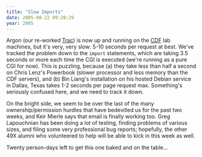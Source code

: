 ```yaml
---
title: "Slow Imports"
date: 2005-08-22 09:28:29
year: 2005
---
```

Argon (our re-worked <a href="http://projects.edgewall.com/trac">Trac</a>) is now up and running on the <a href="http://www.cdf.utoronto.ca">CDF</a> lab machines, but it's very, very slow: 5-10 seconds per request at best.  We've tracked the problem down to the <code>import</code> statements, which are taking 3.5 seconds or more each time the CGI is executed (we're running as a pure CGI for now).  This is puzzling, because (a) they take less than half a second on Chris Lenz's Powerbook (slower processor and less memory than the CDF servers), and (b) Bin Liang's installation on his hosted Debian service in Dallas, Texas takes 1-2 seconds per page request max.  Something's seriously confused here, and we need to track it down.

On the bright side, we seem to be over the last of the many ownership/permission hurdles that have bedevilled us for the past two weeks, and Keir Mierle says that email is finally working too.  Greg Lapouchnian has been doing a lot of testing, finding problems of various sizes, and filing some very professional bug reports; hopefully, the other 49X alumni who volunteered to help will be able to kick in this week as well.

Twenty person-days left to get this one baked and on the table...

